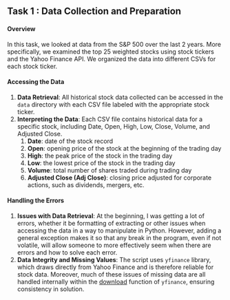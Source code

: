 ## Task 1 : Data Collection and Preparation

#### Overview
In this task, we looked at data from the S&P 500 over the last 2 years. More specifically, we examined the top 25 weighted stocks using stock tickers and the Yahoo Finance API. We organized the data into different CSVs for each stock ticker.

#### Accessing the Data
1. **Data Retrieval**: All historical stock data collected can be accessed in the `data` directory with each CSV file labeled with the appropriate stock ticker.
2. **Interpreting the Data**: Each CSV file contains historical data for a specific stock, including Date, Open, High, Low, Close, Volume, and Adjusted Close.
   1. **Date**: date of the stock record
   2. **Open**: opening price of the stock at the beginning of the trading day
   3. **High**: the peak price of the stock in the trading day 
   4. **Low**: the lowest price of the stock in the trading day
   5. **Volume**: total number of shares traded during trading day
   6. **Adjusted Close (Adj Close)**: closing price adjusted for corporate actions, such as dividends, mergers, etc.

#### Handling the Errors

1. **Issues with Data Retrieval**: At the beginning, I was getting a lot of errors, whether it be formatting of extracting or other issues when accessing the data in a way to manipulate in Python. However, adding a general exception makes it so that any break in the program, even if not volatile, will allow someone to more effectively seem when there are errors and how to solve each error.
2. **Data Integrity and Missing Values**: The script uses `yfinance` library, which draws directly from Yahoo Finance and is therefore reliable for stock data. Moreover, much of these issues of missing data are all handled internally within the [download](https://aroussi.com/post/python-yahoo-finance) function of `yfinance`, ensuring consistency in solution.

